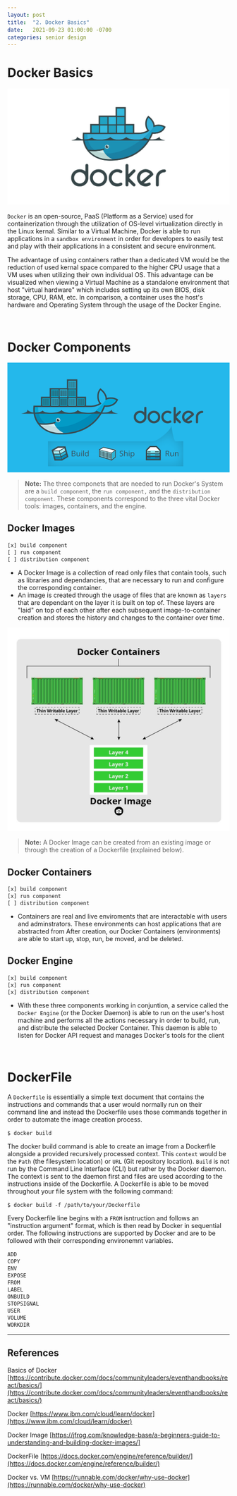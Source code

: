 ```yaml
---
layout: post
title:  "2. Docker Basics"
date:   2021-09-23 01:00:00 -0700
categories: senior design
---
```

<html><head><link rel="stylesheet" type="text/css" href="./style2.css"></head></html>

# Docker Basics

![docker logo](/images/docker-logo.jpg)

`Docker` is an open-source, PaaS (Platform as a Service) used for containerization through the utilization of OS-level virtualization directly in the Linux kernal. Similar to a Virtual Machine, Docker is able to run applications in a `sandbox environment` in order for developers to easily test and play with their applications in a consistent and secure environment. 

The advantage of using containers rather than a dedicated VM would be the reduction of used kernal space compared to the higher CPU usage that a VM uses when utilizing their own individual OS. This advantage can be visualized when viewing a Virtual Machine as a standalone environment that host "virtual hardware" which includes setting up its own BIOS, disk storage, CPU, RAM, etc. In comparison, a container uses the host's hardware and Operating System through the usage of the Docker Engine.

<br />

# Docker Components

![docker 3 components](/images/docker-3-components.png)

> **Note:** The three componets that are needed to run Docker's System are a `build component`, the `run component,` and the `distribution component`. These components correspond to the three vital Docker tools: images, containers, and the engine. 

## Docker Images
    [x] build component
    [ ] run component
    [ ] distribution component

- A Docker Image is a collection of read only files that contain tools, such as libraries and dependancies, that are necessary to run and configure the corresponding container. 
- An image is created through the usage of files that are known as `layers` that are dependant on the layer it is built on top of. These layers are "laid" on top of each other after each subsequent image-to-container creation and stores the history and changes to the container over time. 

![docker image layers](/images/docker-image-layers.jpg)

> **Note:** A Docker Image can be created from an existing image or through the creation of a Dockerfile (explained below).

## Docker Containers
    [x] build component
    [x] run component
    [ ] distribution component 

- Containers are real and live enviroments that are interactable with users and adminstrators. These environments can host applications that are abstracted from After creation, our Docker Containers (environments) are able to start up, stop, run, be moved, and be deleted.

## Docker Engine
    [x] build component
    [x] run component
    [x] distribution component 

- With these three components working in conjuntion, a service called the `Docker Engine` (or the Docker Daemon) is able to run on the user's host machine and performs all the actions necessary in order to build, run, and distribute the selected Docker Container. This daemon is able to listen for Docker API request and manages Docker's tools for the client

<br />

# DockerFile

A `Dockerfile` is essentially a simple text document that contains the instructions and commands that a user would normally run on their command line and instead the Dockerfile uses those commands together in order to automate the image creation process. 

```
$ docker build
```

The docker build command is able to create an image from a Dockerfile alongside a provided recursively processed context. This `context` would be the  `Path` (the filesystem location) or `URL` (Git repository location). `Build` is not run by the Command Line Interface (CLI) but rather by the Docker daemon. The context is sent to the daemon first and files are used according to the instructions inside of the Dockerfile.  A Dockerfile is able to be moved throughout your file system with the following command: 

```
$ docker build -f /path/to/your/Dockerfile
```
Every Dockerfile line begins with a `FROM` isntruction and follows an "instruction argument" format, which is then read by Docker in sequential order.
The following instructions are supported by Docker and are to be followed with their corresponding environemnt variables.
```
ADD
COPY
ENV
EXPOSE
FROM
LABEL
ONBUILD
STOPSIGNAL
USER
VOLUME
WORKDIR
```

---
## References

Basics of Docker [https://contribute.docker.com/docs/communityleaders/eventhandbooks/react/basics/](https://contribute.docker.com/docs/communityleaders/eventhandbooks/react/basics/)
<!-- ^ this is the useful one -->
Docker [https://www.ibm.com/cloud/learn/docker](https://www.ibm.com/cloud/learn/docker) 
<!-- ^ this one didnt have that much useful info actually -->
Docker Image [https://jfrog.com/knowledge-base/a-beginners-guide-to-understanding-and-building-docker-images/]

DockerFile [https://docs.docker.com/engine/reference/builder/](https://docs.docker.com/engine/reference/builder/)

Docker vs. VM [https://runnable.com/docker/why-use-docker](https://runnable.com/docker/why-use-docker)